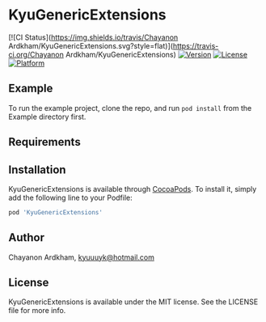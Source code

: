 # KyuGenericExtensions

[![CI Status](https://img.shields.io/travis/Chayanon Ardkham/KyuGenericExtensions.svg?style=flat)](https://travis-ci.org/Chayanon Ardkham/KyuGenericExtensions)
[![Version](https://img.shields.io/cocoapods/v/KyuGenericExtensions.svg?style=flat)](https://cocoapods.org/pods/KyuGenericExtensions)
[![License](https://img.shields.io/cocoapods/l/KyuGenericExtensions.svg?style=flat)](https://cocoapods.org/pods/KyuGenericExtensions)
[![Platform](https://img.shields.io/cocoapods/p/KyuGenericExtensions.svg?style=flat)](https://cocoapods.org/pods/KyuGenericExtensions)

## Example

To run the example project, clone the repo, and run `pod install` from the Example directory first.

## Requirements

## Installation

KyuGenericExtensions is available through [CocoaPods](https://cocoapods.org). To install
it, simply add the following line to your Podfile:

```ruby
pod 'KyuGenericExtensions'
```

## Author

Chayanon Ardkham, kyuuuyk@hotmail.com

## License

KyuGenericExtensions is available under the MIT license. See the LICENSE file for more info.
